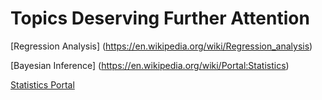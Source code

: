 # Topics Deserving Further Attention

[Regression Analysis] (https://en.wikipedia.org/wiki/Regression_analysis)  

[Bayesian Inference] (https://en.wikipedia.org/wiki/Portal:Statistics)

[Statistics Portal](https://en.wikipedia.org/wiki/Portal:Statistics)
